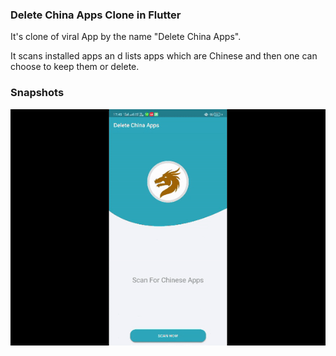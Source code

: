 ### Delete China Apps Clone in Flutter

It's clone of viral App by the name "Delete China Apps". 

It scans installed apps an d lists apps which are Chinese and then one can choose to keep them or delete.

### Snapshots

![Delete China Apps](assets/screen.gif)
